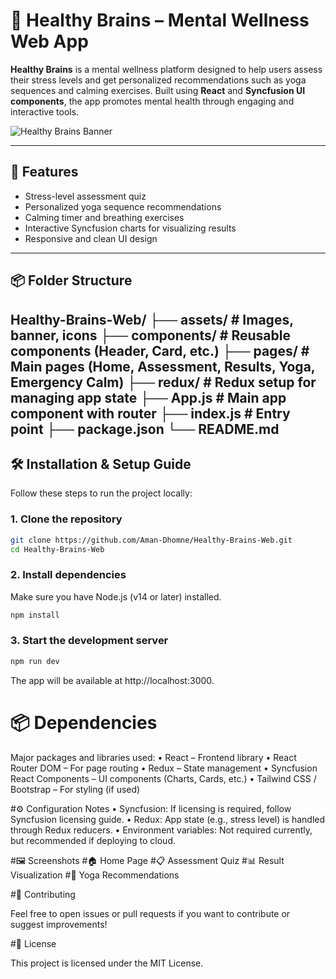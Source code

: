 # 🧠 Healthy Brains – Mental Wellness Web App

**Healthy Brains** is a mental wellness platform designed to help users assess their stress levels and get personalized recommendations such as yoga sequences and calming exercises. Built using **React** and **Syncfusion UI components**, the app promotes mental health through engaging and interactive tools.

![Healthy Brains Banner](./assets/banner.png)

---

## 🚀 Features

- Stress-level assessment quiz
- Personalized yoga sequence recommendations
- Calming timer and breathing exercises
- Interactive Syncfusion charts for visualizing results
- Responsive and clean UI design

---

## 📦 Folder Structure
Healthy-Brains-Web/
├── assets/             # Images, banner, icons
├── components/         # Reusable components (Header, Card, etc.)
├── pages/              # Main pages (Home, Assessment, Results, Yoga, Emergency Calm)
├── redux/              # Redux setup for managing app state
├── App.js              # Main app component with router
├── index.js            # Entry point
├── package.json
└── README.md
---

## 🛠️ Installation & Setup Guide

Follow these steps to run the project locally:

### 1. Clone the repository

```bash
git clone https://github.com/Aman-Dhomne/Healthy-Brains-Web.git
cd Healthy-Brains-Web
```

### 2. Install dependencies

Make sure you have Node.js (v14 or later) installed.

```bash
npm install
```

### 3. Start the development server
```bash
npm run dev
```
The app will be available at http://localhost:3000.

# 📦 Dependencies

Major packages and libraries used:
	•	React – Frontend library
	•	React Router DOM – For page routing
	•	Redux – State management
	•	Syncfusion React Components – UI components (Charts, Cards, etc.)
	•	Tailwind CSS / Bootstrap – For styling (if used)

 #⚙️ Configuration Notes
	•	Syncfusion: If licensing is required, follow Syncfusion licensing guide.
	•	Redux: App state (e.g., stress level) is handled through Redux reducers.
	•	Environment variables: Not required currently, but recommended if deploying to cloud.

#🖼️ Screenshots
#🏠 Home Page
#📋 Assessment Quiz
#📊 Result Visualization
#🧘 Yoga Recommendations


#🤝 Contributing

Feel free to open issues or pull requests if you want to contribute or suggest improvements!

#📄 License

This project is licensed under the MIT License.
